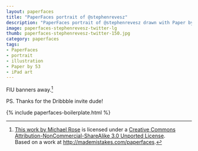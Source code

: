```yaml
---
layout: paperfaces
title: "PaperFaces portrait of @stephenrevesz"
description: "PaperFaces portrait of @stephenrevesz drawn with Paper by 53 on an iPad."
image: paperfaces-stephenrevesz-twitter-lg
thumb: paperfaces-stephenrevesz-twitter-150.jpg
category: paperfaces
tags: 
- PaperFaces
- portrait
- illustration
- Paper by 53
- iPad art
---
```


FIU banners away.[^1]

PS. Thanks for the Dribbble invite dude!

[^1]: <a rel="license" href="http://creativecommons.org/licenses/by-nc-sa/3.0/deed.en_US">This <span xmlns:dct="http://purl.org/dc/terms/" href="http://purl.org/dc/dcmitype/StillImage" rel="dct:type">work</span> by <a xmlns:cc="http://creativecommons.org/ns#" href="Michael Rose" property="cc:attributionName" rel="cc:attributionURL">Michael Rose</a> is licensed under a <a rel="license" href="http://creativecommons.org/licenses/by-nc-sa/3.0/deed.en_US">Creative Commons Attribution-NonCommercial-ShareAlike 3.0 Unported License</a>.<br />Based on a work at <a xmlns:dct="http://purl.org/dc/terms/" href="http://mademistakes.com/paperfaces" rel="dct:source">http://mademistakes.com/paperfaces</a>.

{% include paperfaces-boilerplate.html %}